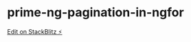 # prime-ng-pagination-in-ngfor

[Edit on StackBlitz ⚡️](https://stackblitz.com/edit/prime-ng-pagination-in-ngfor)